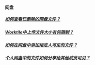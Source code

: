 #### 网盘

##### [如何查看已删除的网盘文件？](https://worktile.com/club/baike/bd6835eb27464227be26cc97bda5f600)

##### [Worktile中上传文件大小有何限制？](https://worktile.com/club/baike/84f91528cf1b4ad7bab4297ee69fcf65)

##### [如何在网盘中添加指定人可见的文件？](https://worktile.com/club/thread/1a16b8627cd741aca63c82406e260191)

##### [个人网盘中的文件如何分享给其他成员可见？ ](https://worktile.com/club/thread/002f438375504933911a55d9532d0fd8)



